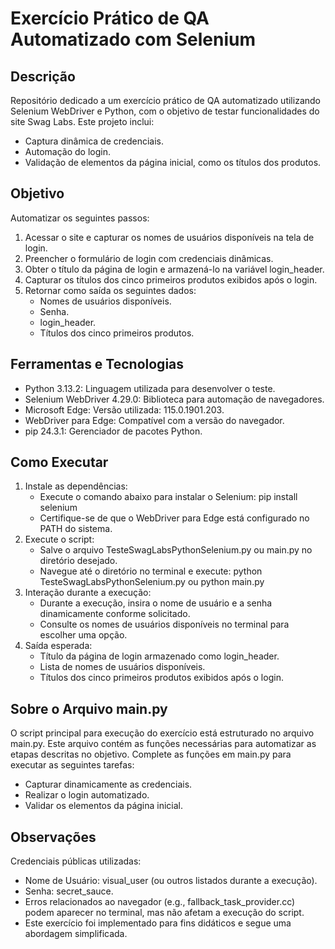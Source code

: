 # Exercício Prático de QA Automatizado com Selenium

## Descrição
Repositório dedicado a um exercício prático de QA automatizado utilizando Selenium WebDriver e Python, com o objetivo de testar funcionalidades do site Swag Labs. Este projeto inclui:
- Captura dinâmica de credenciais.
- Automação do login.
- Validação de elementos da página inicial, como os títulos dos produtos.

## Objetivo
Automatizar os seguintes passos:
1. Acessar o site e capturar os nomes de usuários disponíveis na tela de login.
2. Preencher o formulário de login com credenciais dinâmicas.
3. Obter o título da página de login e armazená-lo na variável login_header.
4. Capturar os títulos dos cinco primeiros produtos exibidos após o login.
5. Retornar como saída os seguintes dados:
    - Nomes de usuários disponíveis.
    - Senha.
    - login_header.
    - Títulos dos cinco primeiros produtos.

## Ferramentas e Tecnologias
- Python 3.13.2: Linguagem utilizada para desenvolver o teste.
- Selenium WebDriver 4.29.0: Biblioteca para automação de navegadores.
- Microsoft Edge: Versão utilizada: 115.0.1901.203.
- WebDriver para Edge: Compatível com a versão do navegador.
- pip 24.3.1: Gerenciador de pacotes Python.

## Como Executar
1. Instale as dependências:
    - Execute o comando abaixo para instalar o Selenium:
      pip install selenium
    - Certifique-se de que o WebDriver para Edge está configurado no PATH do sistema.
2. Execute o script:
    - Salve o arquivo TesteSwagLabsPythonSelenium.py ou main.py no diretório desejado.
    - Navegue até o diretório no terminal e execute: 
      python TesteSwagLabsPythonSelenium.py
      ou
      python main.py
3. Interação durante a execução:
    - Durante a execução, insira o nome de usuário e a senha dinamicamente conforme solicitado.
    - Consulte os nomes de usuários disponíveis no terminal para escolher uma opção.
4. Saída esperada:
    - Título da página de login armazenado como login_header.
    - Lista de nomes de usuários disponíveis.
    - Títulos dos cinco primeiros produtos exibidos após o login.

## Sobre o Arquivo main.py
O script principal para execução do exercício está estruturado no arquivo main.py. Este arquivo contém as funções necessárias para automatizar as etapas descritas no objetivo. Complete as funções em main.py para executar as seguintes tarefas:
- Capturar dinamicamente as credenciais.
- Realizar o login automatizado.
- Validar os elementos da página inicial.

## Observações
Credenciais públicas utilizadas:
  - Nome de Usuário: visual_user (ou outros listados durante a execução).
  - Senha: secret_sauce.
- Erros relacionados ao navegador (e.g., fallback_task_provider.cc) podem aparecer no terminal, mas não afetam a execução do script.
- Este exercício foi implementado para fins didáticos e segue uma abordagem simplificada.




